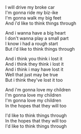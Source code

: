 I will drive my broke car  
I'm gonna ride my biz-ike  
I'm gonna walk my big feet  
And i'd like to think things through

And i wanna have a big heart  
I don't wanna play a small part  
I know i had a rough start  
But i'd like to think things through

And i think you think i lost it  
And i think they think i lost it  
And i think i may have lost it  
Well that just may be true  
But i think they've lost it too

And i'm gonna love my children  
I'm gonna love my children  
I'm gonna love my children  
In the hopes that they will too

I'd like to think things through  
In the hopes that they will too  
I'd like to think things through